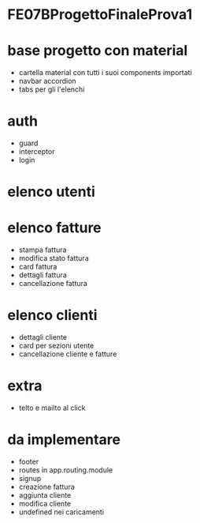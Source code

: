 # FE07BProgettoFinaleProva1

# base progetto con material
- cartella material con tutti i suoi components importati
- navbar accordion
- tabs per gli l'elenchi

# auth
- guard
- interceptor
- login

# elenco utenti

# elenco fatture
- stampa fattura
- modifica stato fattura
- card fattura
- dettagli fattura
- cancellazione fattura

# elenco clienti
- dettagli cliente
- card per sezioni utente
- cancellazione cliente e fatture

# extra
- telto e mailto al click

# da implementare
- footer
- routes in app.routing.module
- signup
- creazione fattura
- aggiunta cliente
- modifica cliente
- undefined nei caricamenti

